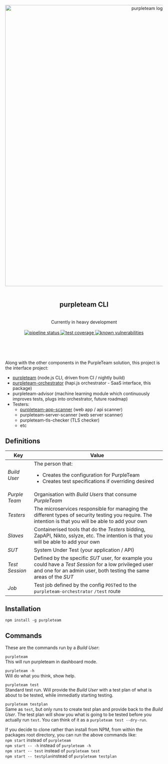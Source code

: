 <div align="center">
  <br/>
  <a href="https://purpleteam-labs.com" title="purpleteam">
    <img width=900px src="https://gitlab.com/purpleteam-labs/purpleteam/raw/master/assets/images/purpleteam-banner.png" alt="purpleteam logo">
  </a>
  <br/>
<br/>
<h2>purpleteam CLI</h2><br/>
  Currently in heavy development
<br/><br/>

<a href="https://gitlab.com/purpleteam-labs/purpleteam/commits/master" title="pipeline status">
   <img src="https://gitlab.com/purpleteam-labs/purpleteam/badges/master/pipeline.svg" alt="pipeline status">
</a>

<a href="https://gitlab.com/purpleteam-labs/purpleteam/commits/master" title="test coverage">
   <img src="https://gitlab.com/purpleteam-labs/purpleteam/badges/master/coverage.svg" alt="test coverage">
</a>

<a href="https://snyk.io/test/github/purpleteam-labs/purpleteam?targetFile=package.json" title="known vulnerabilities">
  <img src="https://snyk.io/test/github/purpleteam-labs/purpleteam/badge.svg?targetFile=package.json" alt="known vulnerabilities"/>
</a>

<br/><br/><br/>
</div>


Along with the other components in the PurpleTeam solution, this project is the interface project:

* [purpleteam](https://github.com/binarymist/purpleteam) (node.js CLI, driven from CI / nightly build)
* [purpleteam-orchestrator](https://github.com/binarymist/purpleteam-orchestrator) (hapi.js orchestrator - SaaS interface, this package)
* purpleteam-advisor (machine learning module which continuously improves tests, plugs into orchestrator, future roadmap)
* Testers:
  * [purpleteam-app-scanner](https://github.com/binarymist/purpleteam-app-scanner) (web app / api scanner)
  * purpleteam-server-scanner (web server scanner)
  * purpleteam-tls-checker (TLS checker)
  * etc

## Definitions

 Key                 | Value   
---------------------|---------
 _Build User_        | The person that: <ul><li>Creates the configuration for PurpleTeam</li><li>Creates test specifications if overriding desired</li></ul> 
 _Purple Team_       | Organisation with _Build Users_ that consume _PurpleTeam_ 
 _Testers_           | The microservices responsible for managing the different types of security testing you require. The intention is that you will be able to add your own
 _Slaves_            | Containerised tools that do the _Testers_ bidding, ZapAPI, Nikto, sslyze, etc. The intention is that you will be able to add your own
 _SUT_               | System Under Test (your application / API) 
 _Test Session_      | Defined by the specific _SUT_ user, for example you could have a _Test Session_ for a low privileged user and one for an admin user, both testing the same areas of the _SUT_ 
 _Job_               | Test job defined by the config `POST`ed to the `purpleteam-orchestrator` `/test` route
 

## Installation

`npm install -g purpleteam`

## Commands

These are the commands run by a _Build User_:

`purpleteam`  
This will run purpleteam in dashboard mode.

`purpleteam -h`  
Will do what you think, show help.

`purpleteam test`  
Standard test run. Will provide the _Build User_ with a test plan of what is about to be tested, while immediatly starting testing.

`purpleteam testplan`  
Same as `test`, but only runs to create test plan and provide back to the _Build User_. The test plan will show you what is going to be tested before you actually run `test`. You can think of it as a `purpleteam test --dry-run`.

If you decide to clone rather than install from NPM, from within the packages root directory, you can run the above commands like:  
`npm start` instead of `purpleteam`  
`npm start -- -h` instead of `purpleteam -h`  
`npm start -- test` instead of `purpleteam test`  
`npm start -- testplan`instead of `purpleteam testplan`

